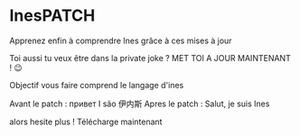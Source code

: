 # InesPATCH
Apprenez enfin à comprendre Ines grâce à ces mises à jour 

Toi aussi tu veux être dans la private joke ? MET TOI A JOUR MAINTENANT ! 😉

Objectif vous faire comprend le langage d'ines

Avant le patch : привет I são 伊内斯 
Apres le patch : Salut, je suis Ines

alors hesite plus ! Télécharge maintenant 
